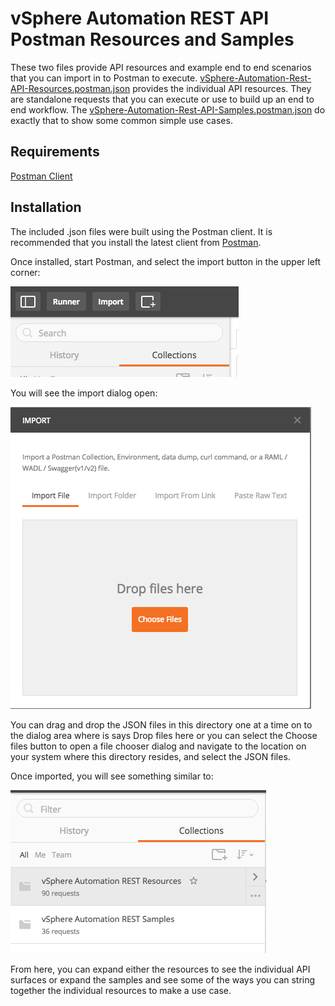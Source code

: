 # vSphere Automation REST API Postman Resources and Samples

These two files provide API resources and example end to end scenarios that you
can import in to Postman to execute. [vSphere-Automation-Rest-API-Resources.postman.json](vSphere-Automation-Rest-API-Resources.postman.json) provides the
individual API resources. They are standalone requests that you can execute
or use to build up an end to end workflow. The [vSphere-Automation-Rest-API-Samples.postman.json](vSphere-Automation-Rest-API-Samples.postman.json) do
exactly that to show some common simple use cases.

## Requirements
[Postman Client](https://www.getpostman.com)

## Installation

The included .json files were built using the Postman client. It is recommended that you install the latest client from [Postman](https://www.getpostman.com).

Once installed, start Postman, and select the import button in the upper left corner:

![import button](images/importbutton.png "Import button")


You will see the import dialog open:

![import dialog](images/importdialog.png "Import dialog")

You can drag and drop the JSON files in this directory one at a time on to the
dialog area where is says Drop files here or you can select the Choose files
button to open a file chooser dialog and navigate to the location on your system
where this directory resides, and select the JSON files.

Once imported, you will see something similar to:

![imported](images/imported.png "Imported")

From here, you can expand either the resources to see the individual API surfaces
or expand the samples and see some of the ways you can string together the
individual resources to make a use case.
